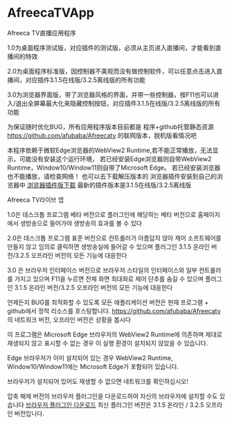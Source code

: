 # AfreecaTVApp

Afreeca TV直播应用程序

1.0为桌面程序测试版，对应插件的测试版，必须从主页进入直播间，才能看到直播间的特效

2.0为桌面程序标准版，因控制器不美观而没有做控制软件，可以任意点击进入直播间，对应插件3.1.5在线版/3.2.5离线版的所有功能

3.0为浏览器界面版，带了浏览器风格的界面，并带一些控制器，按F11也可以进入/退出全屏幕最大化来隐藏控制按钮，对应插件3.1.5在线版/3.2.5离线版的所有功能

为保证随时优化BUG，所有应用程序版本目前都是 程序+github托管静态资源 https://github.com/afubaba/Afreecatv 的联网版本，脱机版看情况吧

本程序依赖于微软Edge浏览器的WebView2 Runtime,若不能正常播放，无法显示，可能没有安装这个运行环境，
若已经安装Edge浏览器则自带WebView2 Runtime，Window10/Window11则自带了Microsoft Edge。
若已经安装浏览器也不能播放，请检查网络！
也可以去下载解压版本的 浏览器插件安装到自己的浏览器中 <a href="https://github.com/afubaba/AfreecatvChromeExtensions" target="_blank">浏览器插件版下载</a>
最新的插件版本是3.1.5在线版/3.2.5离线版


Afreeca TV라이브 앱


1.0은 데스크톱 프로그램 베타 버전으로 플러그인에 해당하는 베타 버전으로 홈페이지에서 생방송으로 들어가야 생방송의 효과를 볼 수 있다

2.0은 데스크톱 프로그램 표준 버전으로 컨트롤러가 아름답지 않아 제어 소프트웨어를 만들지 않고 임의로 클릭하면 생방송실에 들어갈 수 있으며 플러그인 3.1.5 온라인 버전/3.2.5 오프라인 버전의 모든 기능에 대응한다

3.0 은 브라우저 인터페이스 버전으로 브라우저 스타일의 인터페이스와 일부 컨트롤러를 가지고 있으며 F11을 누르면 전체 화면 최대화로 제어 단추를 숨길 수 있으며 플러그인 3.1.5 온라인 버전/3.2.5 오프라인 버전의 모든 기능에 대응한다

언제든지 BUG를 최적화할 수 있도록 모든 애플리케이션 버전은 현재 프로그램 + github에서 정적 리소스를 호스팅합니다. https://github.com/afubaba/Afreecatv 의 네트워크 버전, 오프라인 버전은 상황을 봅시다

이 프로그램은 Microsoft Edge 브라우저의 WebView2 Runtime에 의존하며 제대로 재생되지 않고 표시할 수 없는 경우 이 실행 환경이 설치되지 않았을 수 있습니다.

Edge 브라우저가 이미 설치되어 있는 경우 WebView2 Runtime, Window10/Window11에는 Microsoft Edge가 포함되어 있습니다.

브라우저가 설치되어 있어도 재생할 수 없으면 네트워크를 확인하십시오!

압축 해제 버전의 브라우저 플러그인을 다운로드하여 자신의 브라우저에 설치할 수도 있습니다 <a href="https://github.com/afubaba/AfreecatvChromeExtensions" target="_blank">브라우저 플러그인 다운로드</a>
최신 플러그인 버전은 3.1.5 온라인 / 3.2.5 오프라인 버전입니다.
